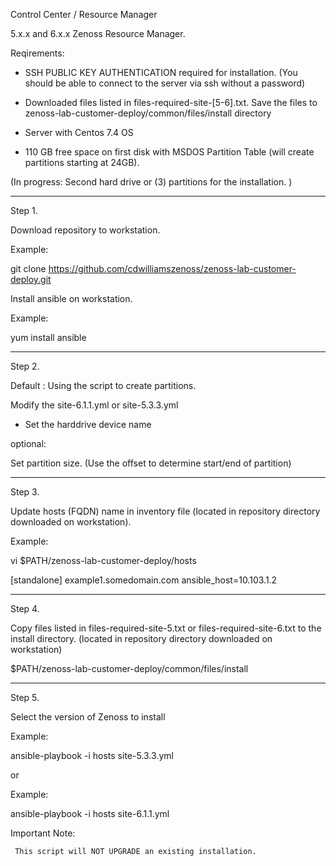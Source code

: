 
Control Center / Resource Manager

5.x.x and 6.x.x Zenoss Resource Manager.

Reqirements:

- SSH PUBLIC KEY AUTHENTICATION required for installation. (You should be able to connect to the server via ssh without a password)

- Downloaded files listed in files-required-site-[5-6].txt. Save the files to zenoss-lab-customer-deploy/common/files/install directory 

- Server with Centos 7.4 OS

- 110 GB free space on first disk with MSDOS Partition Table (will create partitions starting at 24GB).  


(In progress: Second hard drive or (3) partitions for the installation. )


----

Step 1. 

Download repository to workstation. 

Example:

git clone https://github.com/cdwilliamszenoss/zenoss-lab-customer-deploy.git

Install ansible on workstation.

Example:

yum install ansible

----

Step 2.

Default : Using the script to create partitions. 

Modify the site-6.1.1.yml or site-5.3.3.yml 
- Set the harddrive device name

optional:

Set partition size. (Use the offset to determine start/end of partition)

 
----

Step 3.

Update hosts (FQDN) name in inventory file (located in repository directory downloaded on workstation).

Example:

vi $PATH/zenoss-lab-customer-deploy/hosts

[standalone]
example1.somedomain.com ansible_host=10.103.1.2

----

Step 4.

Copy files listed in files-required-site-5.txt or files-required-site-6.txt to the install directory.
(located in repository directory downloaded on workstation)

$PATH/zenoss-lab-customer-deploy/common/files/install 

----

Step 5.

Select the version of Zenoss to install

Example:

ansible-playbook -i hosts site-5.3.3.yml

or

Example:

ansible-playbook -i hosts site-6.1.1.yml


Important Note:
     
     This script will NOT UPGRADE an existing installation.



